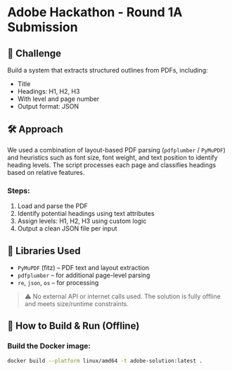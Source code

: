 # Adobe Hackathon - Round 1A Submission

## 🧠 Challenge
Build a system that extracts structured outlines from PDFs, including:

- Title
- Headings: H1, H2, H3
- With level and page number
- Output format: JSON

## 🛠️ Approach

We used a combination of layout-based PDF parsing (`pdfplumber` / `PyMuPDF`) and heuristics such as font size, font weight, and text position to identify heading levels. The script processes each page and classifies headings based on relative features.

### Steps:
1. Load and parse the PDF
2. Identify potential headings using text attributes
3. Assign levels: H1, H2, H3 using custom logic
4. Output a clean JSON file per input

## 🧰 Libraries Used

- `PyMuPDF` (fitz) – PDF text and layout extraction
- `pdfplumber` – for additional page-level parsing
- `re`, `json`, `os` – for processing

> ⚠️ No external API or internet calls used. The solution is fully offline and meets size/runtime constraints.

## 🐳 How to Build & Run (Offline)

### Build the Docker image:
```bash
docker build --platform linux/amd64 -t adobe-solution:latest .
